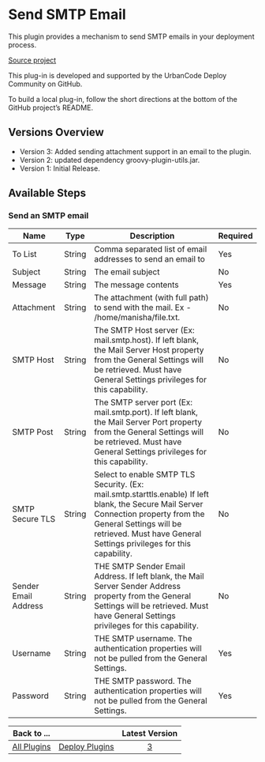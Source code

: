 
# Send SMTP Email

This plugin provides a mechanism to send SMTP emails in your deployment process.

[Source project](https://github.com/UrbanCode/Send-SMTP-Email-UCD)

This plug-in is developed and supported by the UrbanCode Deploy Community on GitHub. 

To build a local plug-in, follow the short directions at the bottom of the GitHub project’s README.

## Versions Overview

* Version 3: Added sending attachment support in an email to the plugin.
* Version 2: updated dependency groovy-plugin-utils.jar.
* Version 1: Initial Release.

## Available Steps

### Send an SMTP email

| Name | Type | Description                                                                                                          | Required |
| ---- | ---- | -------------------------------------------------------------------------------------------------------------------- | -------- |
| To List | String | Comma separated list of email addresses to send an email to | Yes |
| Subject | String | The email subject | No |
| Message | String | The message contents | Yes |
| Attachment | String | The attachment (with full path) to send with the mail. Ex - /home/manisha/file.txt. | No |
| SMTP Host | String | The SMTP Host server (Ex: mail.smtp.host). If left blank, the Mail Server Host property from the General Settings will be retrieved. Must have General Settings privileges for this capability. | No |
| SMTP Post | String | The SMTP server port (Ex: mail.smtp.port). If left blank, the Mail Server Port property from the General Settings will be retrieved. Must have General Settings privileges for this capability. | No |
| SMTP Secure TLS | String | Select to enable SMTP TLS Security. (Ex: mail.smtp.starttls.enable) If left blank, the Secure Mail Server Connection property from the General Settings will be retrieved. Must have General Settings privileges for this capability. | No |
| Sender Email Address | String | THE SMTP Sender Email Address. If left blank, the Mail Server Sender Address property from the General Settings will be retrieved. Must have General Settings privileges for this capability. | No |
| Username | String | THE SMTP username. The authentication properties will not be pulled from the General Settings. | Yes |
| Password | String | THE SMTP password. The authentication properties will not be pulled from the General Settings. | Yes |

|Back to ...||Latest Version|
| :---: | :---: | :---: |
|[All Plugins](../../index.md)|[Deploy Plugins](../README.md)|[3](https://github.com/UrbanCode/Send-SMTP-Email-UCD/releases/download/v3.0/smtp-email-open-3.zip)|
